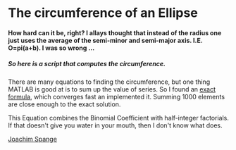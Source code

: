 # The circumference of an Ellipse #
#### How hard can it be, right? I allays thought that instead of the radius one just uses the average of the semi-minor and semi-major axis. I.E. O=pi(a+b). I was so wrong ... #####
##### So here is a script that computes the circumference. #####
There are many equations to finding the circumference, but one thing MATLAB is good at is to sum up the value of series. So I found an [exact formula](https://www.mathsisfun.com/geometry/ellipse-perimeter.html), which converges fast an implemented it. Summing 1000 elements are close enough to the exact solution. 

This Equation combines the Binomial Coefficient with half-integer factorials. If that doesn't give you water in your mouth, then I don't know what does.

[Joachim Spange](https://www.linkedin.com/in/joachimspange/)